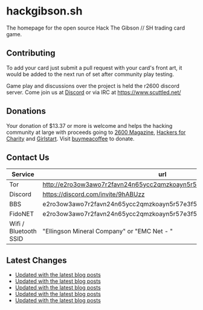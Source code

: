# hackgibson.sh
The homepage for the open source Hack The Gibson // SH trading card game.


## Contributing

To add your card just submit a pull request with your card's front art, it would be added to the next run of set after community play testing.

Game play and discussions over the project is held the r2600 discord server. Come join us at [Discord](https://discord.com/invite/9hABUzz) or via IRC at https://www.scuttled.net/


## Donations

Your donation of $13.37 or more is welcome and helps the hacking community at large with proceeds going to [2600 Magazine](https://2600.com/), [Hackers for Charity](https://hackersforcharity.org) and [Girlstart](https://girlstart.org).  Visit [buymeacoffee](https://www.buymeacoffee.com/hackgibson.sh) to donate.


## Contact Us

Service | url
-|-
Tor | http://e2ro3ow3awo7r2favn24n65ycc2qmzkoayn5r57e3f56nvjwdcgg32ad.onion
Discord | https://discord.com/invite/9hABUzz
BBS | e2ro3ow3awo7r2favn24n65ycc2qmzkoayn5r57e3f56nvjwdcgg32ad.onion:23
FidoNET | e2ro3ow3awo7r2favn24n65ycc2qmzkoayn5r57e3f56nvjwdcgg32ad.onion:24554
Wifi / Bluetooth SSID | "Ellingson Mineral Company" or "EMC Net - <fidonet address>"

## Latest Changes
<!-- BLOG-POST-LIST:START -->
- [Updated with the latest blog posts](https://github.com/DFW2600/hackgibson.sh/commit/cde469a71af7a80bff5b083ec752e5d64c4f89cf)
- [Updated with the latest blog posts](https://github.com/DFW2600/hackgibson.sh/commit/bf252dbbebf4076a6bf98647c23bb25373a914cd)
- [Updated with the latest blog posts](https://github.com/DFW2600/hackgibson.sh/commit/5eca6f11bc0fd0b47d434b064827477834c01e73)
- [Updated with the latest blog posts](https://github.com/DFW2600/hackgibson.sh/commit/7de779ddf398e35380f4c0e1dc7b89d116f2b040)
- [Updated with the latest blog posts](https://github.com/DFW2600/hackgibson.sh/commit/a369777ff29077b9f0bf8ce0468a66a63666bffc)
<!-- BLOG-POST-LIST:END -->
